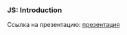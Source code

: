 ### JS: Introduction
Ссылка на презентацию: [презентация](https://github.com/ait-tr/cohort37.1/blob/main/front_end/lesson_10/JS_Introduction.pdf)